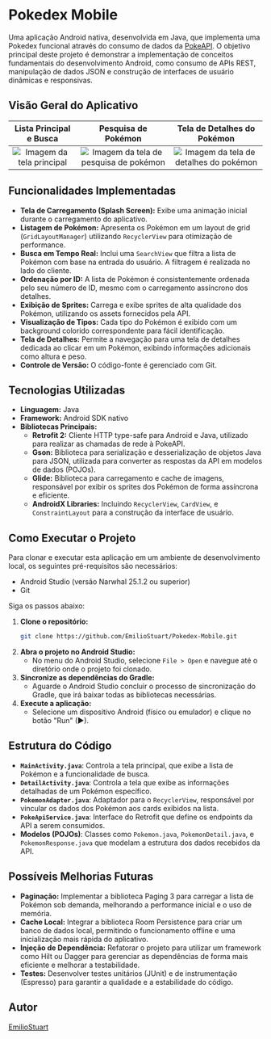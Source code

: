 # Pokedex Mobile

Uma aplicação Android nativa, desenvolvida em Java, que implementa uma Pokedex funcional através do consumo de dados da [PokeAPI](https://pokeapi.co/). O objetivo principal deste projeto é demonstrar a implementação de conceitos fundamentais do desenvolvimento Android, como consumo de APIs REST, manipulação de dados JSON e construção de interfaces de usuário dinâmicas e responsivas.

## Visão Geral do Aplicativo

| Lista Principal e Busca | Pesquisa de Pokémon | Tela de Detalhes do Pokémon |
| :---: | :---: | :---: |
| ![Imagem da tela principal](https://github.com/user-attachments/assets/b2c65d35-f1ae-471b-b259-4e09e6b76261) | ![Imagem da tela de pesquisa de pokémon](https://github.com/user-attachments/assets/000ed93e-fa2e-4bba-88e3-b8fb95716902) | ![Imagem da tela de detalhes do pokémon](https://github.com/user-attachments/assets/f02eddd1-2981-4cd6-b99d-720abe992838) |

## Funcionalidades Implementadas

  * **Tela de Carregamento (Splash Screen):** Exibe uma animação inicial durante o carregamento do aplicativo.
  * **Listagem de Pokémon:** Apresenta os Pokémon em um layout de grid (`GridLayoutManager`) utilizando `RecyclerView` para otimização de performance.
  * **Busca em Tempo Real:** Inclui uma `SearchView` que filtra a lista de Pokémon com base na entrada do usuário. A filtragem é realizada no lado do cliente.
  * **Ordenação por ID:** A lista de Pokémon é consistentemente ordenada pelo seu número de ID, mesmo com o carregamento assíncrono dos detalhes.
  * **Exibição de Sprites:** Carrega e exibe sprites de alta qualidade dos Pokémon, utilizando os assets fornecidos pela API.
  * **Visualização de Tipos:** Cada tipo do Pokémon é exibido com um background colorido correspondente para fácil identificação.
  * **Tela de Detalhes:** Permite a navegação para uma tela de detalhes dedicada ao clicar em um Pokémon, exibindo informações adicionais como altura e peso.
  * **Controle de Versão:** O código-fonte é gerenciado com Git.

## Tecnologias Utilizadas

  * **Linguagem:** Java
  * **Framework:** Android SDK nativo
  * **Bibliotecas Principais:**
      * **Retrofit 2:** Cliente HTTP type-safe para Android e Java, utilizado para realizar as chamadas de rede à PokeAPI.
      * **Gson:** Biblioteca para serialização e desserialização de objetos Java para JSON, utilizada para converter as respostas da API em modelos de dados (POJOs).
      * **Glide:** Biblioteca para carregamento e cache de imagens, responsável por exibir os sprites dos Pokémon de forma assíncrona e eficiente.
      * **AndroidX Libraries:** Incluindo `RecyclerView`, `CardView`, e `ConstraintLayout` para a construção da interface de usuário.

## Como Executar o Projeto

Para clonar e executar esta aplicação em um ambiente de desenvolvimento local, os seguintes pré-requisitos são necessários:

  * Android Studio (versão Narwhal 25.1.2 ou superior)
  * Git

Siga os passos abaixo:

1.  **Clone o repositório:**
    ```bash
    git clone https://github.com/EmilioStuart/Pokedex-Mobile.git
    ```
2.  **Abra o projeto no Android Studio:**
      * No menu do Android Studio, selecione `File > Open` e navegue até o diretório onde o projeto foi clonado.
3.  **Sincronize as dependências do Gradle:**
      * Aguarde o Android Studio concluir o processo de sincronização do Gradle, que irá baixar todas as bibliotecas necessárias.
4.  **Execute a aplicação:**
      * Selecione um dispositivo Android (físico ou emulador) e clique no botão "Run" (▶).

## Estrutura do Código

  * **`MainActivity.java`**: Controla a tela principal, que exibe a lista de Pokémon e a funcionalidade de busca.
  * **`DetailActivity.java`**: Controla a tela que exibe as informações detalhadas de um Pokémon específico.
  * **`PokemonAdapter.java`**: Adaptador para o `RecyclerView`, responsável por vincular os dados dos Pokémon aos cards exibidos na lista.
  * **`PokeApiService.java`**: Interface do Retrofit que define os endpoints da API a serem consumidos.
  * **Modelos (POJOs)**: Classes como `Pokemon.java`, `PokemonDetail.java`, e `PokemonResponse.java` que modelam a estrutura dos dados recebidos da API.

## Possíveis Melhorias Futuras

  * **Paginação:** Implementar a biblioteca Paging 3 para carregar a lista de Pokémon sob demanda, melhorando a performance inicial e o uso de memória.
  * **Cache Local:** Integrar a biblioteca Room Persistence para criar um banco de dados local, permitindo o funcionamento offline e uma inicialização mais rápida do aplicativo.
  * **Injeção de Dependência:** Refatorar o projeto para utilizar um framework como Hilt ou Dagger para gerenciar as dependências de forma mais eficiente e melhorar a testabilidade.
  * **Testes:** Desenvolver testes unitários (JUnit) e de instrumentação (Espresso) para garantir a qualidade e a estabilidade do código.

## Autor

[EmilioStuart](https://github.com/EmilioStuart)
